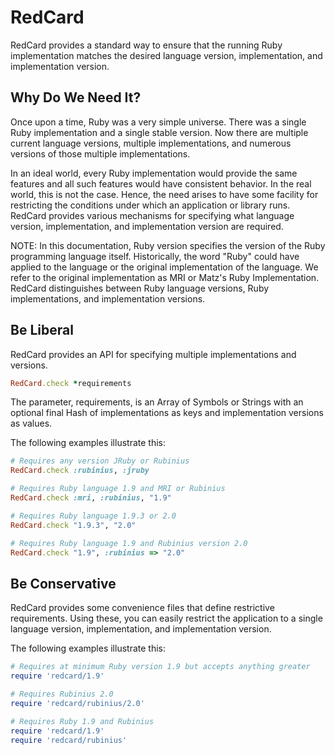 # RedCard

RedCard provides a standard way to ensure that the running Ruby implementation
matches the desired language version, implementation, and implementation
version.


## Why Do We Need It?

Once upon a time, Ruby was a very simple universe. There was a single Ruby
implementation and a single stable version. Now there are multiple current
language versions, multiple implementations, and numerous versions of those
multiple implementations.

In an ideal world, every Ruby implementation would provide the same features
and all such features would have consistent behavior. In the real world, this
is not the case. Hence, the need arises to have some facility for restricting
the conditions under which an application or library runs. RedCard provides
various mechanisms for specifying what language version, implementation, and
implementation version are required.


NOTE: In this documentation, Ruby version specifies the version of the Ruby
programming language itself. Historically, the word "Ruby" could have applied
to the language or the original implementation of the language. We refer to
the original implementation as MRI or Matz's Ruby Implementation. RedCard
distinguishes between Ruby language versions, Ruby implementations, and
implementation versions.


## Be Liberal

RedCard provides an API for specifying multiple implementations and versions.

```ruby
RedCard.check *requirements
```

The parameter, requirements, is an Array of Symbols or Strings with an
optional final Hash of implementations as keys and implementation versions as
values.

The following examples illustrate this:

```ruby
# Requires any version JRuby or Rubinius
RedCard.check :rubinius, :jruby

# Requires Ruby language 1.9 and MRI or Rubinius
RedCard.check :mri, :rubinius, "1.9"

# Requires Ruby language 1.9.3 or 2.0
RedCard.check "1.9.3", "2.0"

# Requires Ruby language 1.9 and Rubinius version 2.0
RedCard.check "1.9", :rubinius => "2.0"
```

## Be Conservative

RedCard provides some convenience files that define restrictive requirements.
Using these, you can easily restrict the application to a single language
version, implementation, and implementation version.

The following examples illustrate this:

```ruby
# Requires at minimum Ruby version 1.9 but accepts anything greater
require 'redcard/1.9'

# Requires Rubinius 2.0
require 'redcard/rubinius/2.0'

# Requires Ruby 1.9 and Rubinius
require 'redcard/1.9'
require 'redcard/rubinius'
```
